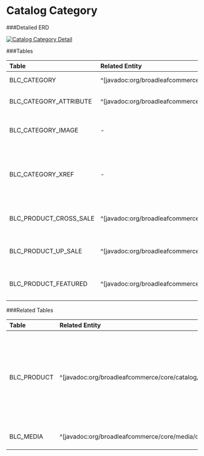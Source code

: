 # Catalog Category



###Detailed ERD

[![Catalog Category Detail](dataModel/CatalogCategoryDetailedERD.png)](_img/dataModel/CatalogCategoryDetailedERD.png)

###Tables

| Table               | Related Entity    | Description                                         |
|:--------------------|:------------------|:----------------------------------------------------|
|BLC\_CATEGORY         | ^[javadoc:org/broadleafcommerce/core/catalog/domain/Category]          | Represents a category.  |
|BLC\_CATEGORY\_ATTRIBUTE  | ^[javadoc:org/broadleafcommerce/core/catalog/domain/CategoryAttribute]       | Defines attributes for a category.  |
|BLC\_CATEGORY\_IMAGE   | -          | Represents a URL to an image for the category.  |
|BLC\_CATEGORY\_XREF | -             | Cross reference table that points to the subcategories of each category.  |
|BLC\_PRODUCT\_CROSS\_SALE | ^[javadoc:org/broadleafcommerce/core/catalog/domain/RelatedProduct]        | Represents the products in the category.  |
|BLC\_PRODUCT\_UP\_SALE    | ^[javadoc:org/broadleafcommerce/core/catalog/domain/RelatedProduct]         | Represents the products in the category.  |
|BLC\_PRODUCT\_FEATURED   | ^[javadoc:org/broadleafcommerce/core/catalog/domain/PromotableProduct]      | Represents the products in the category.  |




###Related Tables

| Table               | Related Entity    | Description                                         |
|:--------------------|:------------------|:----------------------------------------------------|
|BLC\_PRODUCT          | ^[javadoc:org/broadleafcommerce/core/catalog/domain/Product]          | A product is a general description of an item that can be sold (for example: a hat). Products are not sold or added to a cart.  |
|BLC\_MEDIA            | ^[javadoc:org/broadleafcommerce/core/media/domain/Media]          | Represents a media object.  |
